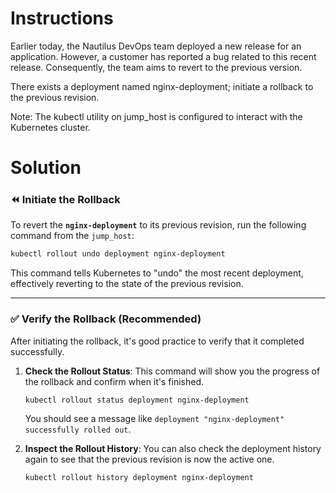 # Instructions

Earlier today, the Nautilus DevOps team deployed a new release for an application. However, a customer has reported a bug related to this recent release. Consequently, the team aims to revert to the previous version.



There exists a deployment named nginx-deployment; initiate a rollback to the previous revision.

Note: The kubectl utility on jump_host is configured to interact with the Kubernetes cluster.

# Solution 
### ⏪ Initiate the Rollback

To revert the **`nginx-deployment`** to its previous revision, run the following command from the `jump_host`:

```bash
kubectl rollout undo deployment nginx-deployment
```

This command tells Kubernetes to "undo" the most recent deployment, effectively reverting to the state of the previous revision.

-----

### ✅ Verify the Rollback (Recommended)

After initiating the rollback, it's good practice to verify that it completed successfully.

1.  **Check the Rollout Status**:
    This command will show you the progress of the rollback and confirm when it's finished.

    ```bash
    kubectl rollout status deployment nginx-deployment
    ```

    You should see a message like `deployment "nginx-deployment" successfully rolled out`.

2.  **Inspect the Rollout History**:
    You can also check the deployment history again to see that the previous revision is now the active one.

    ```bash
    kubectl rollout history deployment nginx-deployment
    ```
